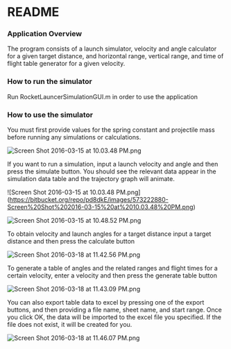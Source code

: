# README #

### Application Overview ###

The program consists of a launch simulator, velocity and angle calculator for a given target distance, and horizontal range, vertical range, and time of flight table generator for a given velocity. 

### How to run the simulator ###

Run RocketLauncerSimulationGUI.m in order to use the application

### How to use the simulator ###

You must first provide values for the spring constant and projectile mass before running any simulations or calculations. 

![Screen Shot 2016-03-15 at 10.03.48 PM.png](https://bitbucket.org/repo/pd8dkE/images/810634456-Screen%20Shot%202016-03-15%20at%2010.03.48%20PM.png)

If you want to run a simulation, input a launch velocity and angle and then press the simulate button. You should see the relevant data appear in the simulation data table and the trajectory graph will animate.

![Screen Shot 2016-03-15 at 10.03.48 PM.png]
(https://bitbucket.org/repo/pd8dkE/images/573222880-Screen%20Shot%202016-03-15%20at%2010.03.48%20PM.png)

![Screen Shot 2016-03-15 at 10.48.52 PM.png](https://bitbucket.org/repo/pd8dkE/images/650246570-Screen%20Shot%202016-03-15%20at%2010.48.52%20PM.png)

To obtain velocity and launch angles for a target distance input a target distance and then press the calculate button

![Screen Shot 2016-03-18 at 11.42.56 PM.png](https://bitbucket.org/repo/pd8dkE/images/2425595100-Screen%20Shot%202016-03-18%20at%2011.42.56%20PM.png)

To generate a table of angles and the related ranges and flight times for a certain velocity, enter a velocity and then press the generate table button

![Screen Shot 2016-03-18 at 11.43.09 PM.png](https://bitbucket.org/repo/pd8dkE/images/2137417569-Screen%20Shot%202016-03-18%20at%2011.43.09%20PM.png)

You can also export table data to excel by pressing one of the export buttons, and then providing a file name, sheet name, and start range. Once you click OK, the data will be imported to the excel file you specified. If the file does not exist, it will be created for you. 

![Screen Shot 2016-03-18 at 11.46.07 PM.png](https://bitbucket.org/repo/pd8dkE/images/129852550-Screen%20Shot%202016-03-18%20at%2011.46.07%20PM.png)